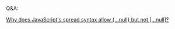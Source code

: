Q&A:

[Why does JavaScript's spread syntax allow {...null} but not [...null]?](https://stackoverflow.com/questions/62885266/why-does-javascripts-spread-syntax-allow-null-but-not-null)
